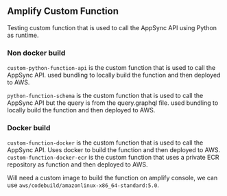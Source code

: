 ## Amplify Custom Function

Testing custom function that is used to call the AppSync API using Python as runtime.

### Non docker build

`custom-python-function-api` is the custom function that is used to call the AppSync API. used bundling to locally build the function and then deployed to AWS.


`python-function-schema` is the custom function that is used to call the AppSync API but the query is from the query.graphql file. used bundling to locally build the function and then deployed to AWS.

### Docker build

`custom-function-docker` is the custom function that is used to call the AppSync API. Uses docker to build the function and then deployed to AWS.
`custom-function-docker-ecr` is the custom function that uses a private ECR repository as function and then deployed to AWS.

Will need a custom image to build the function on amplify console, we can use `aws/codebuild/amazonlinux-x86_64-standard:5.0`.

